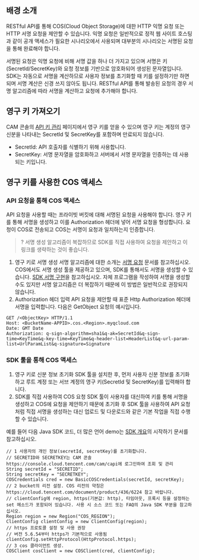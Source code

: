 ## 배경 소개

RESTful API를 통해 COS(Cloud Object Storage)에 대한 HTTP 익명 요청 또는 HTTP 서명 요청을 제안할 수 있습니다. 익명 요청은 일반적으로 정적 웹 사이트 호스팅과 같이 공개 액세스가 필요한 시나리오에서 사용되며 대부분의 시나리오는 서명된 요청을 통해 완료해야 합니다.

서명된 요청은 익명 요청에 비해 서명 값을 하나 더 가지고 있으며 서명은 키(SecretId/SecretKey)와 요청 정보를 기반으로 암호화되어 생성된 문자열입니다. SDK는 자동으로 서명을 계산하므로 사용자 정보를 초기화할 때 키를 설정하기만 하면 되며 서명 계산은 신경 쓰지 않아도 됩니다. RESTful API를 통해 발송된 요청의 경우 서명 알고리즘에 따라 서명을 계산하고 요청에 추가해야 합니다.

## 영구 키 가져오기

CAM 콘솔의 [API 키 관리](https://console.cloud.tencent.com/cam/capi) 페이지에서 영구 키를 얻을 수 있으며 영구 키는 계정의 영구 신분을 나타내는 SecretId 및 SecretKey를 포함하며 만료되지 않습니다.
- SecretId: API 호출자를 식별하기 위해 사용합니다.
- SecretKey: 서명 문자열을 암호화하고 서버에서 서명 문자열을 인증하는 데 사용되는 키입니다.


## 영구 키를 사용한 COS 액세스

### API 요청을 통해 COS 액세스

API 요청을 사용할 때는 프라이빗 버킷에 대해 서명된 요청을 사용해야 합니다. 영구 키를 통해 서명을 생성하고 이를 Authorization 헤더에 넣어 서명 요청을 형성합니다. 요청이 COS로 전송되고 COS는 서명이 요청과 일치하는지 인증합니다.

>? 서명 생성 알고리즘이 복잡하므로  SDK를 직접 사용하여 요청을 제안하고 이 링크를 생략하는 것이 좋습니다.
>

1. 영구 키로 서명 생성
서명 알고리즘에 대한 소개는 [서명 요청](https://intl.cloud.tencent.com/document/product/436/7778) 문서를 참고하십시오. COS에서도 서명 생성 툴을 제공하고 있으며, SDK를 통해서도 서명을 생성할 수 있습니다. [SDK 서명 구현](https://intl.cloud.tencent.com/document/product/436/7778#sdk-.E7.AD.BE.E5.90.8D.E5.AE.9E.E7.8E.B0)을 참고하십시오. 자체 프로그램을 작성하여 서명을 생성할 수도 있지만 서명 알고리즘은 더 복잡하기 때문에 이 방법은 일반적으로 권장되지 않습니다.
2. Authorization 헤더 입력
API 요청을 제안할 때 표준 Http Authorization 헤더에 서명을 입력합니다. 다음은 GetObject 요청의 예시입니다.
```
GET /<ObjectKey> HTTP/1.1
Host: <BucketName-APPID>.cos.<Region>.myqcloud.com
Date: GMT Date
Authorization: q-sign-algorithm=sha1&q-ak=SecretId&q-sign-time=KeyTime&q-key-time=KeyTime&q-header-list=HeaderList&q-url-param-list=UrlParamList&q-signature=Signature
```

### SDK 툴을 통해 COS 액세스

1. 영구 키로 신분 정보 초기화
SDK 툴을 설치한 후, 먼저 사용자 신분 정보를 초기화하고 루트 계정 또는 서브 계정의 영구 키(SecretId 및 SecretKey)를 입력해야 합니다.
2. SDK를 직접 사용하여 COS 요청
SDK 툴이 사용자를 대신하여 키를 통해 서명을 생성하고 COS에 요청을 제안하기 때문에 초기화 후 SDK 툴을 사용하여 API 요청처럼 직접 서명을 생성하는 대신 업로드 및 다운로드와 같은 기본 작업을 직접 수행할 수 있습니다. 

예를 들어 다음 Java SDK 코드, 더 많은 언어 demo는 [SDK 개요](https://intl.cloud.tencent.com/document/product/436/6474)의 시작하기 문서를 참고하십시오.
```
// 1 사용자의 개인 정보(secretId, secretKey)를 초기화합니다.
// SECRETID와 SECRETKEY는 CAM 콘솔 https://console.cloud.tencent.com/cam/capi에 로그인하여 조회 및 관리
String secretId = "SECRETID";
String secretKey = "SECRETKEY";
COSCredentials cred = new BasicCOSCredentials(secretId, secretKey);
// 2 bucket의 리전 설정. COS 리전의 약칭은 https://cloud.tencent.com/document/product/436/6224 참고 바랍니다. 
// clientConfig에 region, https(기본값: http), 타임아웃, 프록시 등을 설정하는 set 메소드가 포함되어 있습니다. 사용 시 소스 코드 또는 FAQ의 Java SDK 부분을 참고하십시오.
Region region = new Region("COS_REGION");
ClientConfig clientConfig = new ClientConfig(region);
// https 프로토콜 설정 및 사용 권장
// 버전 5.6.54부터 https가 기본적으로 사용됨
clientConfig.setHttpProtocol(HttpProtocol.https);
// 3 cos 클라이언트 생성.
COSClient cosClient = new COSClient(cred, clientConfig);

```


